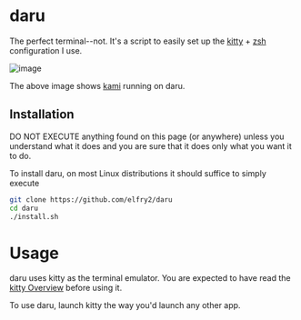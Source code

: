 # daru
The perfect terminal--not. It's a script to easily set up the [kitty](https://sw.kovidgoyal.net/kitty/) + [zsh](https://www.zsh.org/) configuration I use.

![image](https://github.com/user-attachments/assets/d9d6613d-34f8-4d49-b67a-d9a113cfb567)

The above image shows [kami](https://github.com/elfry2/kami) running on daru.

## Installation
DO NOT EXECUTE anything found on this page (or anywhere) unless you understand what it does and you are sure that it does only what you want it to do.

To install daru, on most Linux distributions it should suffice to simply execute
```bash
git clone https://github.com/elfry2/daru
cd daru
./install.sh
```

# Usage
daru uses kitty as the terminal emulator. You are expected to have read the [kitty Overview](https://sw.kovidgoyal.net/kitty/overview/) before using it.

To use daru, launch kitty the way you'd launch any other app.
